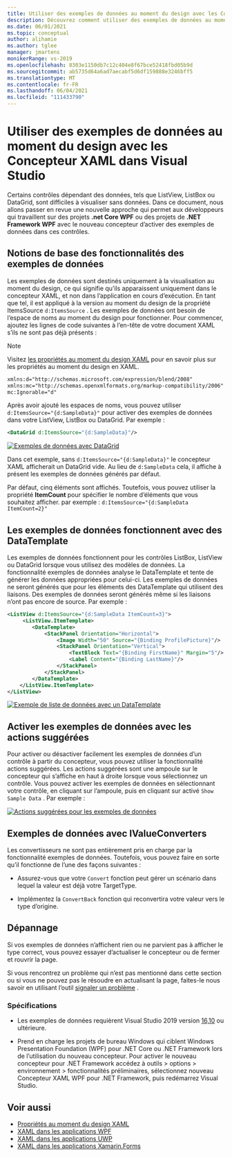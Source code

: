 ```yaml
---
title: Utiliser des exemples de données au moment du design avec les Concepteur XAML dans Visual Studio
description: Découvrez comment utiliser des exemples de données au moment du design en XAML.
ms.date: 06/01/2021
ms.topic: conceptual
author: alihamie
ms.author: tglee
manager: jmartens
monikerRange: vs-2019
ms.openlocfilehash: 8303e1150db7c12c404e8f67bce52418fbd05b9d
ms.sourcegitcommit: ab5735d64a6ad7aecabf5d6df159888e3246bff5
ms.translationtype: MT
ms.contentlocale: fr-FR
ms.lasthandoff: 06/04/2021
ms.locfileid: "111433790"
---
```

# <a name="use-design-time-sample-data-with-the-xaml-designer-in-visual-studio"></a>Utiliser des exemples de données au moment du design avec les Concepteur XAML dans Visual Studio

Certains contrôles dépendant des données, tels que ListView, ListBox ou DataGrid, sont difficiles à visualiser sans données. Dans ce document, nous allons passer en revue une nouvelle approche qui permet aux développeurs qui travaillent sur des projets **.net Core WPF** ou des projets de **.NET Framework WPF** avec le nouveau concepteur d’activer des exemples de données dans ces contrôles. 

## <a name="sample-data-feature-basics"></a>Notions de base des fonctionnalités des exemples de données

Les exemples de données sont destinés uniquement à la visualisation au moment du design, ce qui signifie qu’ils apparaissent uniquement dans le concepteur XAML, et non dans l’application en cours d’exécution. En tant que tel, il est appliqué à la version au moment du design de la propriété ItemsSource `d:ItemsSource` . Les exemples de données ont besoin de l’espace de noms au moment du design pour fonctionner. Pour commencer, ajoutez les lignes de code suivantes à l’en-tête de votre document XAML s’ils ne sont pas déjà présents :

> [!NOTE]
> Visitez [les propriétés au moment du design XAML](../xaml-tools/xaml-designtime-data.md) pour en savoir plus sur les propriétés au moment du design en XAML.

```xml
xmlns:d="http://schemas.microsoft.com/expression/blend/2008"
xmlns:mc="http://schemas.openxmlformats.org/markup-compatibility/2006"
mc:Ignorable="d"
```

Après avoir ajouté les espaces de noms, vous pouvez utiliser `d:ItemsSource="{d:SampleData}"` pour activer des exemples de données dans votre ListView, ListBox ou DataGrid. Par exemple :

```xml
<DataGrid d:ItemsSource="{d:SampleData}"/>
```

[![Exemples de données avec DataGrid](media\xaml-sample-data-empty-datagrid.png "Exemple de données activées sur un DataGrid")](media\xaml-sample-data-empty-datagrid.png#lightbox)

Dans cet exemple, sans `d:ItemsSource="{d:SampleData}"` le concepteur XAML afficherait un DataGrid vide. Au lieu de `d:SampleData` cela, il affiche à présent les exemples de données générés par défaut.

Par défaut, cinq éléments sont affichés. Toutefois, vous pouvez utiliser la propriété **ItemCount** pour spécifier le nombre d’éléments que vous souhaitez afficher. par exemple : `d:ItemsSource="{d:SampleData ItemCount=2}"`

## <a name="sample-data-works-with-datatemplates"></a>Les exemples de données fonctionnent avec des DataTemplate

Les exemples de données fonctionnent pour les contrôles ListBox, ListView ou DataGrid lorsque vous utilisez des modèles de données. La fonctionnalité exemples de données analyse le DataTemplate et tente de générer les données appropriées pour celui-ci. Les exemples de données ne seront générés que pour les éléments des DataTemplate qui utilisent des liaisons. Des exemples de données seront générés même si les liaisons n’ont pas encore de source.
Par exemple :

```xml
<ListView d:ItemsSource="{d:SampleData ItemCount=3}">
     <ListView.ItemTemplate>
        <DataTemplate>
            <StackPanel Orientation="Horizontal">
                <Image Width="50" Source="{Binding ProfilePicture}"/>
                <StackPanel Orientation="Vertical">
                    <TextBlock Text="{Binding FirstName}" Margin="5"/>
                    <Label Content="{Binding LastName}"/>
                </StackPanel>
            </StackPanel>
        </DataTemplate>
    </ListView.ItemTemplate>
</ListView>
```

[![Exemple de liste de données avec un DataTemplate](media\xaml-sample-data-templated-listview.png "Exemples de données utilisés dans un ListView avec un DataTemplate")](media\xaml-sample-data-templated-listview.png#lightbox)

## <a name="enable-sample-data-with-suggested-actions"></a>Activer les exemples de données avec les actions suggérées

Pour activer ou désactiver facilement les exemples de données d’un contrôle à partir du concepteur, vous pouvez utiliser la fonctionnalité actions suggérées. Les actions suggérées sont une ampoule sur le concepteur qui s’affiche en haut à droite lorsque vous sélectionnez un contrôle. Vous pouvez activer les exemples de données en sélectionnant votre contrôle, en cliquant sur l’ampoule, puis en cliquant sur activé `Show Sample Data` . Par exemple :

[![Actions suggérées pour les exemples de données](media\xaml-sample-data-suggested-actions.png "Activer les exemples de données avec les actions suggérées")](media\xaml-sample-data-suggested-actions.png#lightbox)

## <a name="sample-data-with-ivalueconverters"></a>Exemples de données avec IValueConverters 

Les convertisseurs ne sont pas entièrement pris en charge par la fonctionnalité exemples de données. Toutefois, vous pouvez faire en sorte qu’il fonctionne de l’une des façons suivantes :
- Assurez-vous que votre `Convert` fonction peut gérer un scénario dans lequel la valeur est déjà votre TargetType.

- Implémentez la `ConvertBack` fonction qui reconvertira votre valeur vers le type d’origine. 

## <a name="troubleshooting"></a>Dépannage

Si vos exemples de données n’affichent rien ou ne parvient pas à afficher le type correct, vous pouvez essayer d’actualiser le concepteur ou de fermer et rouvrir la page.

Si vous rencontrez un problème qui n’est pas mentionné dans cette section ou si vous ne pouvez pas le résoudre en actualisant la page, faites-le nous savoir en utilisant l’outil [signaler un problème](../ide/how-to-report-a-problem-with-visual-studio.md) .

### <a name="requirements"></a>Spécifications

- Les exemples de données requièrent Visual Studio 2019 version [16,10](/visualstudio/releases/2019/release-notes-v16.10) ou ultérieure.

- Prend en charge les projets de bureau Windows qui ciblent Windows Presentation Foundation (WPF) pour .NET Core ou .NET Framework lors de l’utilisation du nouveau concepteur. Pour activer le nouveau concepteur pour .NET Framework accédez à outils > options > environnement > fonctionnalités préliminaires, sélectionnez nouveau Concepteur XAML WPF pour .NET Framework, puis redémarrez Visual Studio.

## <a name="see-also"></a>Voir aussi

- [Propriétés au moment du design XAML](../xaml-tools/xaml-designtime-data.md)
- [XAML dans les applications WPF](/dotnet/framework/wpf/advanced/xaml-in-wpf)
- [XAML dans les applications UWP](/windows/uwp/xaml-platform/xaml-overview)
- [XAML dans les applications Xamarin.Forms](/xamarin/xamarin-forms/xaml/)